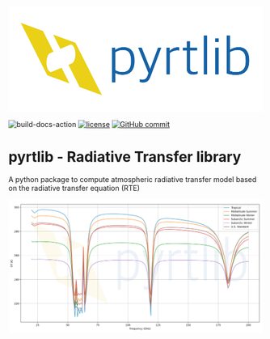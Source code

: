 <img src="resources/logo/logo_large.png" width="600">

![build-docs-action](https://github.com/slarosa/pyrtlib/workflows/build-docs-action/badge.svg)
[![license](https://img.shields.io/github/license/slarosa/pyrtlib.svg)](https://github.com/slarosa/pyrtlib/blob/main/LICENSE.md)
[![GitHub commit](https://img.shields.io/github/last-commit/slarosa/pyrtlib)](https://github.com/slarosa/pyrtlib/commits/main)

# pyrtlib - Radiative Transfer library
A python package to compute atmospheric radiative transfer model based on the radiative transfer equation (RTE)

<img src="resources/spectrum.png" width="800">